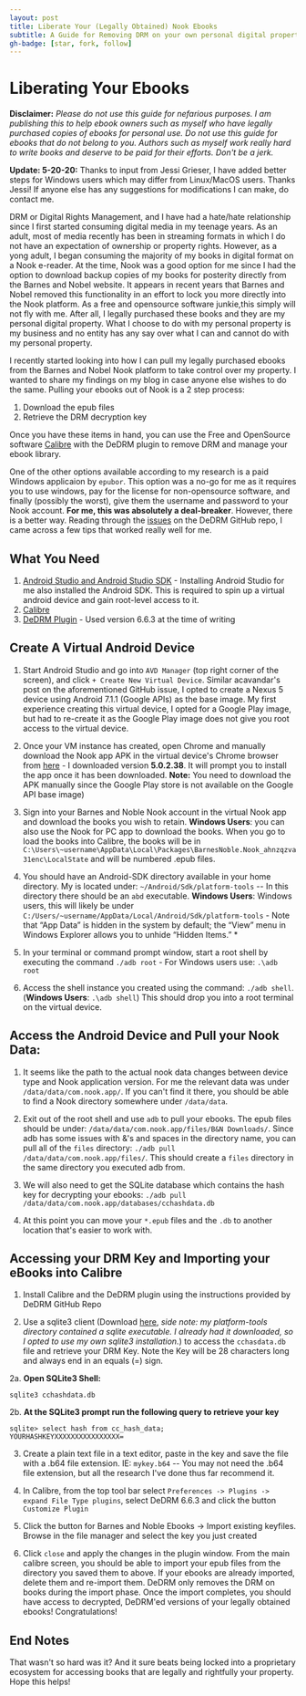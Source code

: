 ```yaml
---
layout: post
title: Liberate Your (Legally Obtained) Nook Ebooks
subtitle: A Guide for Removing DRM on your own personal digital property
gh-badge: [star, fork, follow]
---
```

# Liberating Your Ebooks

**Disclaimer:** *Please do not use this guide for nefarious purposes. I am publishing this to help ebook owners such as myself who have legally purchased copies of ebooks for personal use.  Do not use this guide for ebooks that do not belong to you. Authors such as myself work really hard to write books and deserve to be paid for their efforts. Don't be a jerk.*

**Update: 5-20-20:** Thanks to input from Jessi Grieser, I have added better steps for Windows users which may differ from Linux/MacOS users. Thanks Jessi!   If anyone else has any suggestions for modifications I can make, do contact me.

DRM or Digital Rights Management, and I have had a hate/hate relationship since I first started consuming digital media in my teenage years. As an adult, most of media recently has been in streaming formats in which I do not have an expectation of ownership or property rights. However, as a yong adult, I began consuming the majority of my books in digital format on a Nook e-reader.  At the time, Nook was a good option for me since I had the option to download backup copies of my books for posterity directly from the Barnes and Nobel website. It appears in recent years that Barnes and Nobel removed this functionality in an effort to lock you more directly into the Nook platform. <BeginRant>As a free and opensource software junkie,this simply will not fly with me.   After all, I legally purchased these books and they are my personal digital property. What I choose to do with my personal property is my business and no entity has any say over what I can and cannot do with my personal property.</EndRant>

I recently started looking into how I can pull my legally purchased ebooks from the Barnes and Nobel Nook platform to take control over my property.  I wanted to share my findings on my blog in case anyone else wishes to do the same. Pulling your ebooks out of Nook is a 2 step process:

1. Download the epub files
2. Retrieve the DRM decryption key

Once you have these items in hand, you can use the Free and OpenSource software [Calibre](https://calibre-ebook.com/) with the DeDRM plugin to remove DRM and manage your ebook library.

One of the other options available according to my research is a paid Windows applicaion by `epubor`.  This option was a no-go for me as it requires you to use windows, pay for the license for non-opensource software, and finally (possibly the worst), give them the username and password to your Nook account. **For me, this was absolutely a deal-breaker**.  However, there is a better way. Reading through the [issues](https://github.com/apprenticeharper/DeDRM_tools/issues/814) on the DeDRM GitHub repo, I came across a few tips that worked really well for me. 

## What You Need
1. [Android Studio and Android Studio SDK](https://developer.android.com/studio/) - Installing Android Studio for me also installed the Android SDK. This is required to spin up a virtual android device and gain root-level access to it. 
2. [Calibre](https://calibre-ebook.com/)
3. [DeDRM Plugin](https://github.com/apprenticeharper/DeDRM_tools/releases) - Used version 6.6.3 at the time of writing

## Create A Virtual Android Device
1. Start Android Studio and go into `AVD Manager` (top right corner of the screen), and click `+ Create New Virtual Device`.   Similar acavandar's post on the aforementioned GitHub issue, I opted to create a Nexus 5 device using Android 7.1.1 (Google APIs) as the base image.   My first experience creating this virtual device, I opted for a Google Play image, but had to re-create it as the Google Play image does not give you root access to the virtual device. 

2. Once your VM instance has created, open Chrome and manually download the Nook app APK in the virtual device's Chrome browser from [here](https://apkpure.com/nook-read-ebooks-magazines/bn.ereader/versions) - I downloaded version **5.0.2.38**. It will prompt you to install the app once it has been downloaded. **Note:** You need to download the APK manually since the Google Play store is not available on the Google API base image)

3. Sign into your Barnes and Noble Nook account in the virtual Nook app and download the books you wish to retain.  **Windows Users**: you can also use the Nook for PC app to download the books. When you go to load the books into Calibre, the books will be in `C:\Users\~username\AppData\Local\Packages\BarnesNoble.Nook_ahnzqzva31enc\LocalState` and will be numbered .epub files.

4. You should have an Android-SDK directory available in your home directory. My is located under: `~/Android/Sdk/platform-tools` -- In this directory there should be an `abd` executable. **Windows Users**: Windows users, this will likely be under  `C:/Users/~username/AppData/Local/Android/Sdk/platform-tools` -  Note that “App Data” is hidden in the system by default; the “View” menu in Windows Explorer allows you to unhide “Hidden Items.” *

5. In your terminal or command prompt window, start a root shell by executing the command `./adb root` - For Windows users use: `.\adb root`

6. Access the shell instance you created using the command:  `./adb shell`. (**Windows Users**: `.\adb shell`)  This should drop you into a root terminal on the virtual device.

## Access the Android Device and Pull your Nook Data:

1. It seems like the path to the actual nook data changes between device type and Nook application version. For me the relevant data was under `/data/data/com.nook.app/`. If you can't find it there, you should be able to find a Nook directory somewhere under `/data/data`. 

2. Exit out of the root shell and use `adb` to pull your ebooks. The epub files should be under: `/data/data/com.nook.app/files/B&N Downloads/`. Since adb has some issues with &'s and spaces in the directory name, you can pull all of the `files` directory:   `./adb pull /data/data/com.nook.app/files/`.   This should create a `files` directory in the same directory you executed adb from.  

3.  We will also need to get the SQLite database which contains the hash key for decrypting your ebooks:   `./adb pull /data/data/com.nook.app/databases/cchashdata.db`

4. At this point you can move your `*.epub` files and the `.db` to another location that's easier to work with. 

## Accessing your DRM Key and Importing your eBooks into Calibre
1. Install Calibre and the DeDRM plugin using the instructions provided by DeDRM GitHub Repo

2. Use a sqlite3 client (Download [here](https://sqlite.org/download.html), *side note: my platform-tools directory contained a sqlite executable. I already had it downloaded, so I opted to use my own sqlite3 installation.*) to access the `cchasdata.db` file and retrieve your DRM Key. Note the Key will be 28 characters long and always end in an equals (=) sign. 

2a. **Open SQLite3 Shell:**
```
sqlite3 cchashdata.db
```

2b. **At the SQLite3 prompt run the following query to retrieve your key**
```
sqlite> select hash from cc_hash_data;
YOURHASHKEYXXXXXXXXXXXXXXXX=
```

3. Create a plain text file in a text editor, paste in the key and save the file with a .b64 file extension. IE:  `mykey.b64`  -- You may not need the .b64 file extension, but all the research I've done thus far recommend it. 

4. In Calibre, from the top tool bar select `Preferences -> Plugins -> expand File Type plugins`, select DeDRM 6.6.3 and click the button `Customize Plugin`

5. Click the button for Barnes and Noble Ebooks -> Import existing keyfiles.  Browse in the file manager and select the key you just created

6. Click `close` and apply the changes in the plugin window.  From the main calibre screen, you should be able to import your epub files from the directory you saved them to above. If your ebooks are already imported, delete them and re-import them.  DeDRM only removes the DRM on books during the import phase. Once the import completes, you should have access to decrypted, DeDRM'ed versions of your legally obtained ebooks! Congratulations!


## End Notes

That wasn't so hard was it?  And it sure beats being locked into a proprietary ecosystem for accessing books that are legally and rightfully your property. Hope this helps!

